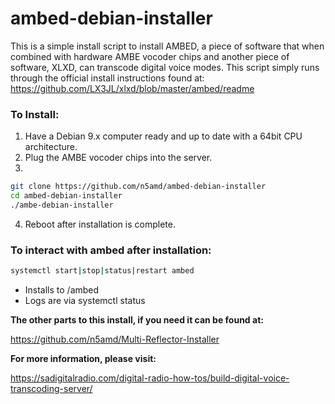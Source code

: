 # ambed-debian-installer
This is a simple install script to install AMBED, a piece of software that when combined with hardware AMBE vocoder chips and another piece of software, XLXD, can transcode digital voice modes. This script simply runs through the official install instructions found at:
https://github.com/LX3JL/xlxd/blob/master/ambed/readme
### To Install:
1. Have a Debian 9.x computer ready and up to date with a 64bit CPU architecture.
2. Plug the AMBE vocoder chips into the server.
3. 
```sh
git clone https://github.com/n5amd/ambed-debian-installer
cd ambed-debian-installer
./ambe-debian-installer
```
4. Reboot after installation is complete.

### To interact with ambed after installation:
```sh
systemctl start|stop|status|restart ambed
```
 - Installs to /ambed
 - Logs are via systemctl status


**The other parts to this install, if you need it can be found at:**

https://github.com/n5amd/Multi-Reflector-Installer

**For more information, please visit:**

https://sadigitalradio.com/digital-radio-how-tos/build-digital-voice-transcoding-server/

